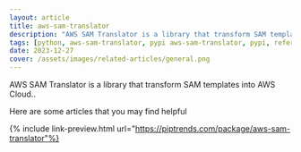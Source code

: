```yaml
---
layout: article
title: aws-sam-translator
description: "AWS SAM Translator is a library that transform SAM templates into AWS Cloud.."
tags: [python, aws-sam-translator, pypi aws-sam-translator, pypi, references]
date: 2023-12-27
cover: /assets/images/related-articles/general.png
---
```


AWS SAM Translator is a library that transform SAM templates into AWS Cloud..

Here are some articles that you may find helpful

{% include link-preview.html url="https://piptrends.com/package/aws-sam-translator"%}